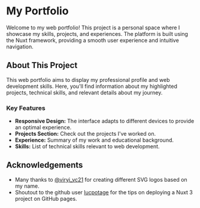 # My Portfolio

Welcome to my web portfolio! This project is a personal space where I showcase my skills, projects, and experiences. The platform is built using the Nuxt framework, providing a smooth user experience and intuitive navigation.

## About This Project

This web portfolio aims to display my professional profile and web development skills. Here, you'll find information about my highlighted projects, technical skills, and relevant details about my journey.

### Key Features

- **Responsive Design:** The interface adapts to different devices to provide an optimal experience.
- **Projects Section:** Check out the projects I've worked on.
- **Experience:** Summary of my work and educational background.
- **Skills:** List of technical skills relevant to web development.

## Acknowledgements

- Many thanks to [@viryi_vc21](https://instagram.com/viryi_vc21) for creating different SVG logos based on my name.
- Shoutout to the github user [lucpotage](https://github.com/lucpotage) for the tips on deploying a Nuxt 3 project on GitHub pages.
